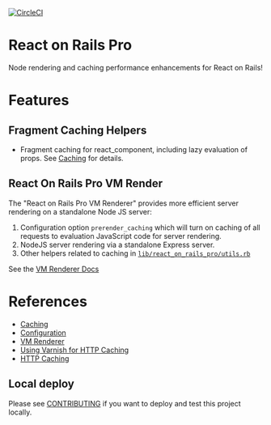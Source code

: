 [![CircleCI](https://circleci.com/gh/shakacode/react_on_rails_pro.svg?style=svg&circle-token=faed0841684a8e88fcf06945ef2b62ded3b124a8)](https://circleci.com/gh/shakacode/react_on_rails_pro)

# React on Rails Pro

Node rendering and caching performance enhancements for React on Rails!

# Features

## Fragment Caching Helpers
* Fragment caching for react_component, including lazy evaluation of props. See 
[Caching](./docs/caching.md) for details.

## React On Rails Pro VM Render
The "React on Rails Pro VM Renderer" provides more efficient server rendering on a standalone Node JS server:

1. Configuration option `prerender_caching` which will turn on caching of all requests to evaluation JavaScript code for server rendering.
2. NodeJS server rendering via a standalone Express server.
3. Other helpers related to caching in [`lib/react_on_rails_pro/utils.rb`](./lib/react_on_rails_pro/utils.rb)

See the [VM Renderer Docs](docs/vm-renderer/basics.md)

# References

* [Caching](./docs/caching.md)
* [Configuration](./docs/configuration.md)
* [VM Renderer](./docs/vm-renderer/basics.md)
* [Using Varnish for HTTP Caching](./docs/vm-renderer/configuring-varnish.md)
* [HTTP Caching](./docs/http-caching.md)

## Local deploy

Please see [CONTRIBUTING](CONTRIBUTING.md) if you want to deploy and test this project locally.
